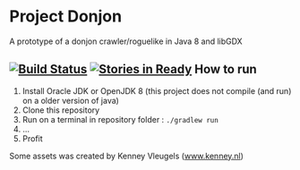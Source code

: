 Project Donjon
====

A prototype of a donjon crawler/roguelike in Java 8 and libGDX

[![Build Status](https://travis-ci.org/DanielChesters/project_donjon.svg)](https://travis-ci.org/DanielChesters/project_donjon)
[![Stories in Ready](https://badge.waffle.io/danielchesters/project_donjon.png?label=ready&title=Ready)](https://waffle.io/danielchesters/project_donjon)
How to run
----
1. Install Oracle JDK or OpenJDK 8 (this project does not compile (and run) on a older version of java)
2. Clone this repository
3. Run on a terminal in repository folder : `./gradlew run` 
4. …
5. Profit


Some assets was created by Kenney Vleugels (www.kenney.nl)

